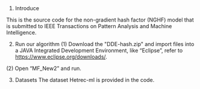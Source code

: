 ##


1. Introduce

This is the source code for the non-gradient hash factor (NGHF) model that is submitted to IEEE Transactions on Pattern Analysis and Machine Intelligence.

2. Run our algorithm
(1) Download the "DDE-hash.zip" and import files into a JAVA Integrated Development Environment, like “Eclipse”, refer to https://www.eclipse.org/downloads/.

(2) Open “MF_New2” and run.

3. Datasets
The dataset Hetrec-ml is provided in the code.

